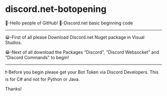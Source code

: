# discord.net-botopening
👋-Hello people of GitHub!
🤖-Discord.net basic beginning code

---------------------------------------

😀-First of all please Download Discord.net Nuget package in Visual Studios.

😁-Next of all download the Packages "Discord",  "Discord Websocket" and "Discord Commands" to begin!

---------------------------------------

❗-Before you begin please get your Bot Token via Discord Developers. This is for C# and not for Python or Java.

Thanks!


